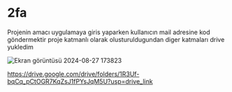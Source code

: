 # 2fa
Projenin amacı uygulamaya giris yaparken kullanıcın mail adresine kod göndermektir
proje katmanlı olarak olusturuldugundan diger katmaları drive yukledim

![Ekran görüntüsü 2024-08-27 173823](https://github.com/user-attachments/assets/92b65363-3afa-48cc-92dd-903a8640298e)

https://drive.google.com/drive/folders/1R3Uf-bqCq_pCtOGR7KqZsJ1fPYsJqM5U?usp=drive_link



